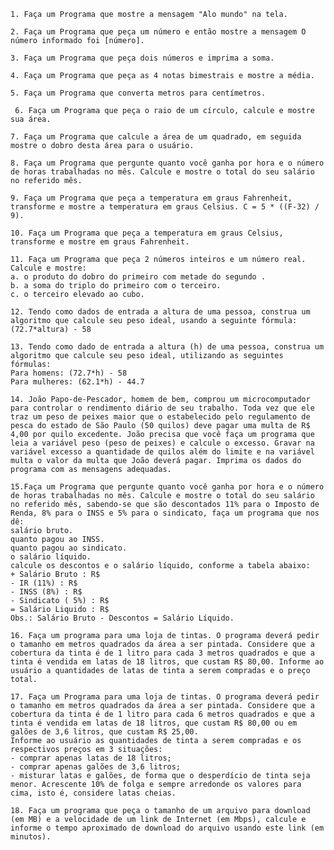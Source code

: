 ```1. Faça um Programa que mostre a mensagem "Alo mundo" na tela.```

```2. Faça um Programa que peça um número e então mostre a mensagem O número informado foi [número].```

```3. Faça um Programa que peça dois números e imprima a soma.```

```4. Faça um Programa que peça as 4 notas bimestrais e mostre a média.```

```5. Faça um Programa que converta metros para centímetros.```

``` 6. Faça um Programa que peça o raio de um círculo, calcule e mostre sua área.```

```7. Faça um Programa que calcule a área de um quadrado, em seguida mostre o dobro desta área para o usuário.```

```8. Faça um Programa que pergunte quanto você ganha por hora e o número de horas trabalhadas no mês. Calcule e mostre o total do seu salário no referido mês.```

```9. Faça um Programa que peça a temperatura em graus Fahrenheit, transforme e mostre a temperatura em graus Celsius. C = 5 * ((F-32) / 9).```

```10. Faça um Programa que peça a temperatura em graus Celsius, transforme e mostre em graus Fahrenheit. ```

```
11. Faça um Programa que peça 2 números inteiros e um número real. Calcule e mostre:
a. o produto do dobro do primeiro com metade do segundo .
b. a soma do triplo do primeiro com o terceiro.
c. o terceiro elevado ao cubo.
```

```12. Tendo como dados de entrada a altura de uma pessoa, construa um algoritmo que calcule seu peso ideal, usando a seguinte fórmula: (72.7*altura) - 58```

```
13. Tendo como dado de entrada a altura (h) de uma pessoa, construa um algoritmo que calcule seu peso ideal, utilizando as seguintes fórmulas:
Para homens: (72.7*h) - 58
Para mulheres: (62.1*h) - 44.7
```

```14. João Papo-de-Pescador, homem de bem, comprou um microcomputador para controlar o rendimento diário de seu trabalho. Toda vez que ele traz um peso de peixes maior que o estabelecido pelo regulamento de pesca do estado de São Paulo (50 quilos) deve pagar uma multa de R$ 4,00 por quilo excedente. João precisa que você faça um programa que leia a variável peso (peso de peixes) e calcule o excesso. Gravar na variável excesso a quantidade de quilos além do limite e na variável multa o valor da multa que João deverá pagar. Imprima os dados do programa com as mensagens adequadas.```

```
15.Faça um Programa que pergunte quanto você ganha por hora e o número de horas trabalhadas no mês. Calcule e mostre o total do seu salário no referido mês, sabendo-se que são descontados 11% para o Imposto de Renda, 8% para o INSS e 5% para o sindicato, faça um programa que nos dê:
salário bruto.
quanto pagou ao INSS.
quanto pagou ao sindicato.
o salário líquido.
calcule os descontos e o salário líquido, conforme a tabela abaixo:
+ Salário Bruto : R$
- IR (11%) : R$
- INSS (8%) : R$
- Sindicato ( 5%) : R$
= Salário Liquido : R$
Obs.: Salário Bruto - Descontos = Salário Líquido.
```

```16. Faça um programa para uma loja de tintas. O programa deverá pedir o tamanho em metros quadrados da área a ser pintada. Considere que a cobertura da tinta é de 1 litro para cada 3 metros quadrados e que a tinta é vendida em latas de 18 litros, que custam R$ 80,00. Informe ao usuário a quantidades de latas de tinta a serem compradas e o preço total. ```

```
17. Faça um Programa para uma loja de tintas. O programa deverá pedir o tamanho em metros quadrados da área a ser pintada. Considere que a cobertura da tinta é de 1 litro para cada 6 metros quadrados e que a tinta é vendida em latas de 18 litros, que custam R$ 80,00 ou em galões de 3,6 litros, que custam R$ 25,00.
Informe ao usuário as quantidades de tinta a serem compradas e os respectivos preços em 3 situações:
- comprar apenas latas de 18 litros;
- comprar apenas galões de 3,6 litros;
- misturar latas e galões, de forma que o desperdício de tinta seja menor. Acrescente 10% de folga e sempre arredonde os valores para cima, isto é, considere latas cheias.
```

```18. Faça um programa que peça o tamanho de um arquivo para download (em MB) e a velocidade de um link de Internet (em Mbps), calcule e informe o tempo aproximado de download do arquivo usando este link (em minutos). ```


